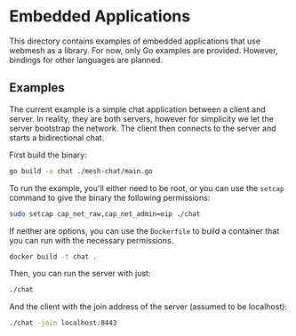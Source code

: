 # Embedded Applications

This directory contains examples of embedded applications that use webmesh as a library.
For now, only Go examples are provided.
However, bindings for other languages are planned.

## Examples

The current example is a simple chat application between a client and server.
In reality, they are both servers, however for simplicity we let the server bootstrap the network.
The client then connects to the server and starts a bidirectional chat.

First build the binary:

```bash
go build -o chat ./mesh-chat/main.go
```

To run the example, you'll either need to be root, or you can use the `setcap` command to give the binary the following permissions:

```bash
sudo setcap cap_net_raw,cap_net_admin=eip ./chat
```

If neither are options, you can use the `Dockerfile` to build a container that you can run with the necessary permissions.

```bash
docker build -t chat .
```

Then, you can run the server with just:

```bash
./chat
```

And the client with the join address of the server (assumed to be localhost):

```bash
./chat -join localhost:8443
```
